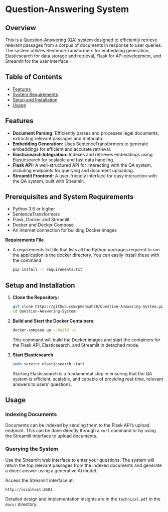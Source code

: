 # Question-Answering System

## Overview

This is a Question-Answering (QA) system designed to efficiently retrieve relevant passages from a corpus of documents in response to user queries. The system utilizes SentenceTransformers for embedding generation, Elasticsearch for data storage and retrieval, Flask for API development, and Streamlit for the user interface.

## Table of Contents

- [Features](#features)
- [System Requirements](#system-requirements)
- [Setup and Installation](#setup-and-installation)
- [Usage](#usage)

## Features

- **Document Parsing:** Efficiently parses and processes legal documents, extracting relevant passages and metadata.
- **Embedding Generation:** Uses SentenceTransformers to generate embeddings for efficient and accurate retrieval.
- **Elasticsearch Integration:** Indexes and retrieves embeddings using Elasticsearch for scalable and fast data handling.
- **Flask API:** A well-structured API for interacting with the QA system, including endpoints for querying and document uploading.
- **Streamlit Frontend:** A user-friendly interface for easy interaction with the QA system, built with Streamlit.

## Prerequisites and System Requirements

- Python 3.6 or higher
- SentenceTransformers
- Flask, Docker and Streamlit
- Docker and Docker Compose
- An internet connection for building Docker images

**Requirements File**
- A requirements.txt file that lists all the Python packages required to run the application is the docker directory. You can easily install these with the command:
    ```bash
    pip install -r requirements.txt
    ```
## Setup and Installation

1. **Clone the Repository:**

    ```bash
    git clone https://github.com/pmensah28/Question-Answering-System.git
    cd Question-Answering-System
    ```

2. **Build and Start the Docker Containers:**

    ```bash
    docker-compose up --build -d
    ```
    This command will build the Docker images and start the containers for the Flask API, Elasticsearch, and Streamlit in detached mode.
3. **Start Elasticsearch**
    ````bash
    sudo service elasticsearch start
   ````
   Starting Elasticsearch is a fundamental step in ensuring that the QA system is efficient, scalable, and capable of providing real-time, relevant answers to users’ questions.

## Usage

### Indexing Documents

Documents can be indexed by sending them to the Flask API’s upload endpoint. This can be done directly through a `curl` command or by using the Streamlit interface to upload documents.

### Querying the System

Use the Streamlit web interface to enter your questions. The system will return the top relevant passages from the indexed documents and generate a direct answer using a generative AI model.

Access the Streamlit interface at:

```bash
http://localhost:8501
````
Detailed design and implementation insights are in the `technical.pdf` in the `docs/` directory.
